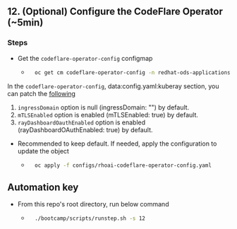 ## 12. (Optional) Configure the CodeFlare Operator (~5min)

### Steps

- Get the `codeflare-operator-config` configmap

    - ```sh
        oc get cm codeflare-operator-config -n redhat-ods-applications -o yaml
        ```

In the `codeflare-operator-config`, data:config.yaml:kuberay section, you can patch the [following](https://access.redhat.com/documentation/en-us/red_hat_openshift_ai_self-managed/2.10/html/working_with_distributed_workloads/Configure-distributed-workloads_distributed-workloads#Configure-the-codeflare-operator_distributed-workloads)

1. `ingressDomain` option is null (ingressDomain: "") by default.
1. `mTLSEnabled` option is enabled (mTLSEnabled: true) by default.
1. `rayDashboardOauthEnabled` option is enabled (rayDashboardOAuthEnabled: true) by default.

- Recommended to keep default. If needed, apply the configuration to update the object

    - ```sh
        oc apply -f configs/rhoai-codeflare-operator-config.yaml
        ```

## Automation key

- From this repo's root directory, run below command
    - ```sh
        ./bootcamp/scripts/runstep.sh -s 12
